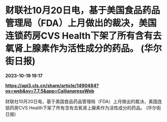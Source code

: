 # 财联社10月20日电，基于美国食品药品管理局（FDA）上月做出的裁决，美国连锁药房CVS Health下架了所有含有去氧肾上腺素作为活性成分的药品。 (华尔街日报)

**2023-10-19 19:17**

**https://api3.cls.cn/share/article/1490484?os=web&sv=7.7.5&app=CailianpressWeb**

财联社10月20日电，基于美国食品药品管理局（FDA）上月做出的裁决，美国连锁药房CVS Health下架了所有含有去氧肾上腺素作为活性成分的药品。 (华尔街日报)